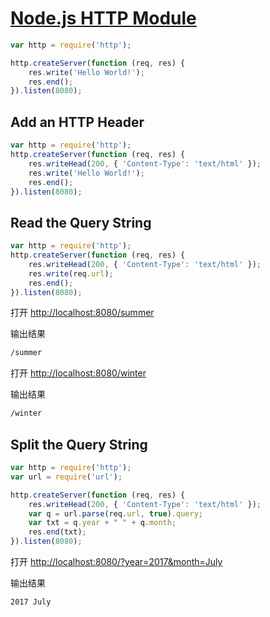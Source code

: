 # [Node.js HTTP Module](https://www.w3schools.com/nodejs/nodejs_http.asp)

```javascript
var http = require('http');

http.createServer(function (req, res) {
    res.write('Hello World!');
    res.end();
}).listen(8080);
```

## Add an HTTP Header

```javascript
var http = require('http');
http.createServer(function (req, res) {
    res.writeHead(200, { 'Content-Type': 'text/html' });
    res.write('Hello World!');
    res.end();
}).listen(8080);
```

## Read the Query String

```javascript
var http = require('http');
http.createServer(function (req, res) {
    res.writeHead(200, { 'Content-Type': 'text/html' });
    res.write(req.url);
    res.end();
}).listen(8080);
```

打开 <http://localhost:8080/summer>

输出结果

```html
/summer
```

打开 <http://localhost:8080/winter>

输出结果

```html
/winter
```

## Split the Query String

```javascript
var http = require('http');
var url = require('url');

http.createServer(function (req, res) {
    res.writeHead(200, { 'Content-Type': 'text/html' });
    var q = url.parse(req.url, true).query;
    var txt = q.year + " " + q.month;
    res.end(txt);
}).listen(8080);
```

打开 <http://localhost:8080/?year=2017&month=July>

输出结果

```html
2017 July
```